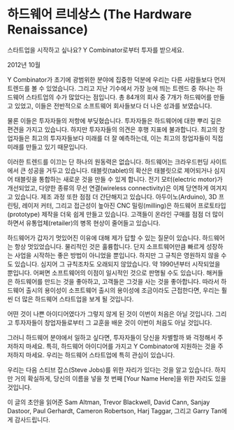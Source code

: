 # 하드웨어 르네상스 (The Hardware Renaissance)

스타트업을 시작하고 싶나요? Y Combinator로부터 투자를 받으세요.

2012년 10월

Y Combinator가 초기에 광범위한 분야에 집중한 덕분에 우리는 다른 사람들보다 먼저 트렌드를 볼 수 있었습니다. 그리고 지난 기수에서 가장 눈에 띄는 트렌드 중 하나는 하드웨어 스타트업의 수가 많았다는 점입니다. 총 84개의 회사 중 7개가 하드웨어를 만들고 있었고, 이들은 전반적으로 소프트웨어 회사들보다 더 나은 성과를 보였습니다.

물론 이들은 투자자들의 저항에 부딪혔습니다. 투자자들은 하드웨어에 대한 뿌리 깊은 편견을 가지고 있습니다. 하지만 투자자들의 의견은 후행 지표에 불과합니다. 최고의 창업자들은 최고의 투자자들보다 미래를 더 잘 예측하는데, 이는 최고의 창업자들이 직접 미래를 만들고 있기 때문입니다.

이러한 트렌드를 이끄는 단 하나의 원동력은 없습니다. 하드웨어는 크라우드펀딩 사이트에서 큰 성공을 거두고 있습니다. 태블릿(tablet)의 확산은 태블릿으로 제어되거나 심지어 태블릿을 통합하는 새로운 것을 만들 수 있게 합니다. 전기 모터(electric motor)가 개선되었고, 다양한 종류의 무선 연결(wireless connectivity)은 이제 당연하게 여겨지고 있습니다. 제조 과정 또한 점점 더 간단해지고 있습니다. 아두이노(Arduino), 3D 프린팅, 레이저 커터, 그리고 접근성이 높아진 CNC 밀링(milling)은 하드웨어 프로토타입(prototype) 제작을 더욱 쉽게 만들고 있습니다. 고객들이 온라인 구매를 점점 더 많이 하면서 유통업체(retailer)의 병목 현상이 줄어들고 있습니다.

하드웨어가 갑자기 멋있어진 이유에 대해 제가 답할 수 있는 질문이 있습니다. 하드웨어는 항상 멋있었습니다. 물리적인 것은 훌륭합니다. 단지 소프트웨어만큼 빠르게 성장하는 사업을 시작하는 좋은 방법이 아니었을 뿐입니다. 하지만 그 규칙은 영원하지 않을 수도 있습니다. 심지어 그 규칙조차도 오래되지 않았습니다. 약 1990년부터 시작되었을 뿐입니다. 어쩌면 소프트웨어의 이점이 일시적인 것으로 판명될 수도 있습니다. 해커들은 하드웨어를 만드는 것을 좋아하고, 고객들은 그것을 사는 것을 좋아합니다. 따라서 하드웨어 출시의 용이성이 소프트웨어 출시의 용이성에 조금이라도 근접한다면, 우리는 훨씬 더 많은 하드웨어 스타트업을 보게 될 것입니다.

어떤 것이 나쁜 아이디어였다가 그렇지 않게 된 것이 이번이 처음은 아닐 것입니다. 그리고 투자자들이 창업자들로부터 그 교훈을 배운 것이 이번이 처음도 아닐 것입니다.

그러니 하드웨어 분야에서 일하고 싶다면, 투자자들이 당신을 차별할까 봐 걱정해서 주저하지 마세요. 특히, 하드웨어 아이디어를 가지고 Y Combinator에 지원하는 것을 주저하지 마세요. 우리는 하드웨어 스타트업에 특히 관심이 있습니다.

우리는 다음 스티브 잡스(Steve Jobs)를 위한 자리가 있다는 것을 알고 있습니다. 하지만 거의 확실하게, 당신의 이름을 넣을 첫 번째 [Your Name Here]을 위한 자리도 있을 것입니다.

이 글의 초안을 읽어준 Sam Altman, Trevor Blackwell, David Cann, Sanjay Dastoor, Paul Gerhardt, Cameron Robertson, Harj Taggar, 그리고 Garry Tan에게 감사드립니다.